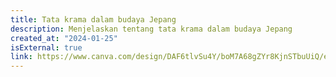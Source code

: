 ```yaml
---
title: Tata krama dalam budaya Jepang
description: Menjelaskan tentang tata krama dalam budaya Jepang
created_at: "2024-01-25"
isExternal: true
link: https://www.canva.com/design/DAF6tlvSu4Y/boM7A68gZYr8KjnSTbuUiQ/edit?utm_content=DAF6tlvSu4Y&utm_campaign=designshare&utm_medium=link2&utm_source=sharebutton
---
```

